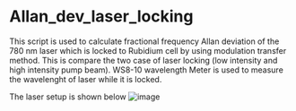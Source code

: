 # Allan_dev_laser_locking
This script is used to calculate fractional frequency Allan deviation of the 780 nm laser which is locked to Rubidium cell by using modulation transfer method. This is compare the two case of laser locking (low intensity and high intensity pump beam). WS8-10 wavelength Meter is used to measure the wavelenght of laser while it is locked.

The laser setup is shown below
![image](https://user-images.githubusercontent.com/93529299/148486827-e28a7fad-3c68-4c14-9aed-9748aee70632.png)
